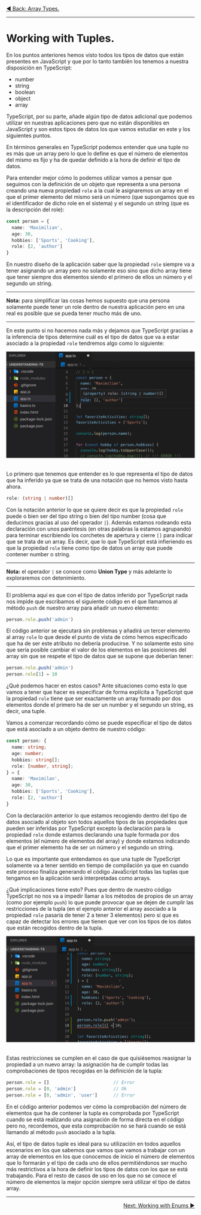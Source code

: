 <p align="left">
 <a href="02_07.md">◀ Back: Array Types.</a>
</p>

---

# Working with Tuples.

En los puntos anteriores hemos visto todos los tipos de datos que están presentes en JavaScript y que por lo tanto también los tenemos a nuestra disposición en TypeScript:

  - number
  - string
  - boolean
  - object
  - array

TypeScript, por su parte, añade algún tipo de datos adicional que podemos utilizar en nuestras aplicaciones pero que no están disponibles en JavaScript y son estos tipos de datos los que vamos estudiar en este y los siguientes puntos.

En términos generales en TypeScript podemos entender que una tuple no es más que un array pero lo que lo define es que el número de elementos del mismo es fijo y ha de quedar definido a la hora de definir el tipo de datos.

Para entender mejor cómo lo podemos utilizar vamos a pensar que seguimos con la definición de un objeto que representa a una persona creando una nueva propiedad `role` a la cual le asignaremos un array en el que el primer elemento del mismo será un número (que supongamos que es el identificador de dicho role en el sistema) y el segundo un string (que es la descripción del role):

```ts
const person = {
  name: 'Maximilian',
  age: 30,
  hobbies: ['Sports', 'Cooking'],
  role: [2, 'author']
}
```

En nuestro diseño de la aplicación saber que la propiedad `role` siempre va a tener asignando un array pero no solamente eso sino que dicho array tiene que tener siempre dos elementos siendo el primero de ellos un número y el segundo un string. 

---
**Nota:** para simplificar las cosas hemos supuesto que una persona solamente puede tener un role dentro de nuestra aplicación pero en una real es posible que se pueda tener mucho más de uno.

---

En este punto si no hacemos nada más y dejamos que TypeScript gracias a la inferencia de tipos determine cuál es el tipo de datos que va a estar asociado a la propiedad `role` tendremos algo como lo siguiente:

<div style='text-align: center'>
  <img src='images/02_21.png' />
</div>
<br />

Lo primero que tenemos que entender es lo que representa el tipo de datos que ha inferido ya que se trata de una notación que no hemos visto hasta ahora.

```ts
role: (string | number)[]
```

Con la notación anterior lo que se quiere decir es que la propiedad `role` puede o bien ser del tipo string o bien del tipo number (cosa que deducimos gracias al uso del operador `|`). Además estamos rodeando esta declaración con unos paréntesis (en otras palabras la estamos agrupando) para terminar escribiendo los corchetes de apertura y cierre `[]` para indicar que se trata de un array. Es decir, que lo que TypeScript está infieriendo es que la propiedad `role` tiene como tipo de datos un array que puede contener number o string.

---
**Nota:** el operador `|` se conoce como **Union Type** y más adelante lo exploraremos con detenimiento.

---

El problema aquí es que con el tipo de datos inferido por TypeScript nada nos impide que escribamos el siguiente código en el que llamamos al método `push` de nuestro array para añadir un nuevo elemento:

```ts
person.role.push('admin')
```

El código anterior se ejecutará sin problemas y añadirá un tercer elemento al array `role` lo que desde el punto de vista de cómo hemos especificado que ha de ser este atributo no debería producirse. Y no solamente esto sino que sería posible cambiar el valor de los elementos en las posiciones del array sin que se respete el tipo de datos que se supone que deberían tener:

```ts
person.role.push('admin')
person.role[1] = 10
```

¿Qué podemos hacer en estos casos? Ante situaciones como esta lo que vamos a tener que hacer es especificar de forma explícita a TypeScript que la propiedad `role` tiene que ser exactamente un array formado por dos elementos donde el primero ha de ser un number y el segundo un string, es decir, una tuple.

Vamos a comenzar recordando cómo se puede especificar el tipo de datos que está asociado a un objeto dentro de nuestro código:

```ts
const person: {
  name: string;
  age: number;
  hobbies: string[];
  role: [number, string];
} = {
  name: 'Maximilan',
  age: 30,
  hobbies: ['Sports', 'Cooking'],
  role: [2, 'author']
}
```

Con la declaración anterior lo que estamos recogiendo dentro del tipo de datos asociado al objeto son todos aquellos tipos de las propiedades que pueden ser inferidas por TypeScript excepto la declaración para la propiedad `role` donde estamos declarando una tuple formada por dos elementos (el número de elementos del array) y donde estamos indicando que el primer elemento ha de ser un número y el segundo un string.

Lo que es importante que entendamos es que una tuple de TypeScript solamente va a tener sentido en tiempo de compilación ya que en cuando este proceso finaliza generando el código JavaScript todas las tuplas que tengamos en la aplicación será interpretadas como arrays. 

¿Qué implicaciones tiene esto? Pues que dentro de nuestro código TypeScript no nos va a impedir llamar a los métodos de propios de un array (como por ejemplo `push`) lo que puede provocar que se dejen de cumplir las restricciones de la tupla (en el ejemplo anterior el array asociado a la propiedad `role` pasaría de tener 2 a tener 3 elementos) pero sí que es capaz de detectar los errores que tienen que ver con los tipos de los datos que están recogidos dentro de la tupla.

<div style='text-align: center'>
  <img src='images/02_22.png' />
</div>
<br />

Estas restricciones se cumplen en el caso de que quisiésemos reasignar la propiedad a un nuevo array: la asignación ha de cumplir todas las comprobaciones de tipos recogidas en la definición de la tupla:

```ts
person.role = []                        // Error
person.role = [0, 'admin']              // Ok
person.role = [0, 'admin', 'user']      // Error
```

En el código anterior podemos ver cómo la comprobación del número de elementos que ha de contener la tupla es comprobada por TypeScript cuando se está realizando una asignación de forma directa en el código pero no, recordemos, que esta comprobación no se hará cuando se está llamando al método `push` asociado a la tupla.

Así, el tipo de datos tuple es ideal para su utilización en todos aquellos escenarios en los que sabemos que vamos que vamos a trabajar con un array de elementos en los que conocemos de inicio el número de elementos que lo formarán y el tipo de cada uno de ellos permitiéndonos ser mucho más restrictivos a la hora de definir los tipos de datos con los que se está trabajando. Para el resto de casos de uso en los que no se conoce el número de elementos la mejor opción siempre será utilizar el tipo de datos array.

---

<p align="right">
 <a href="02_09.md">Next: Working with Enums ▶</a>
</p>
